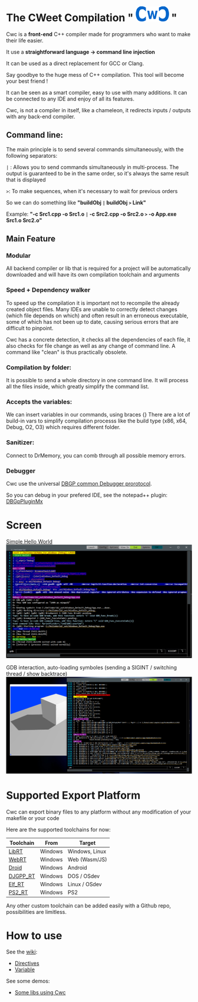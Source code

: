 
# The CWeet Compilation " [![Screen Shot](Utils/Cwc_small.png)](https://github.com/Honera/Cwc/blob/master/Tools/Cwc_small.png) "

Cwc is a **front-end** C++ compiler made for programmers who want to make their life easier.

It use a **straightforward language -> command line injection**

It can be used as a direct replacement for GCC or Clang.

Say goodbye to the huge mess of C++ compilation. This tool will become your best friend !

It can be seen as a smart compiler, easy to use with many additions. It can be connected to any IDE and enjoy of all its features.

Cwc, is not a compiler in itself, like a chameleon, it redirects inputs / outputs with any back-end compiler.


## Command line:

The main principle is to send several commands simultaneously, with the following separators:

`|` : Allows you to send commands simultaneously in multi-process. The output is guaranteed to be in the same order,
so it's always the same result that is displayed

`>`: To make sequences, when it's necessary to wait for previous orders

So we can do something like **"buildObj `|` buildObj `>` Link"**

Example: **"-c Src1.cpp -o Src1.o `|` -c Src2.cpp -o Src2.o `>` -o App.exe Src1.o Src2.o"**


## Main Feature

### Modular
All backend compiler or lib that is required for a project will be automatically downloaded and will have its own
compilation toolchain and arguments


### Speed + Dependency walker
To speed up the compilation it is important not to recompile the already created object files.
Many IDEs are unable to correctly detect changes (which file depends on which) and often result in an erroneous executable, some of which has not
been up to date, causing serious errors that are difficult to pinpoint.

Cwc has a concrete detection, it checks all the dependencies of each file, it also checks for file change as well as
any change of command line. A command like "clean" is thus practically obsolete.

### Compilation by folder:
It is possible to send a whole directory in one command line. It will process all the files inside, which greatly simplify the command list.

### Accepts the variables:
We can insert variables in our commands, using braces {}
There are a lot of build-in vars to simplify compilation processs like the build type (x86, x64, Debug, O2, O3) which requires different folder.

### Sanitizer:
Connect to DrMemory, you can comb through all possible memory errors.

### Debugger
Cwc use the universal [DBGP common Debugger prorotocol](https://xdebug.org/docs-dbgp.php).

So you can debug in your prefered IDE, see the notepad++ plugin: [DBGpPluginMx](https://github.com/VLiance/DBGpPluginMx)


# Screen

[Simple Hello World](https://github.com/Cwc-Lib/HelloWorld)
 [![Screen Shot](Utils/Screen.png)](https://raw.githubusercontent.com/VLiance/Cwc/master/Utils/Screen.png)
 
GDB interaction, auto-loading symboles (sending a SIGINT / switching thread / show backtrace)
 [![Screen Shot](Utils/Cwc_backtrace.png)](https://raw.githubusercontent.com/VLiance/Cwc/master/Utils/Cwc_backtrace.png)

 
 # Supported Export Platform

Cwc can export binary files to any platform without any modification of your makefile or your code

Here are the supported toolchains for now:

Toolchain  | From  | Target
 --- | --- | ---
[LibRT](https://github.com/VLianceTool/LibRT) | Windows | Windows, Linux
[WebRT](https://github.com/VLianceTool/WebRT) | Windows | Web (Wasm/JS)
[Droid](https://github.com/VLianceTool/DroidRT) | Windows | Android
[DJGPP_RT](https://github.com/VLianceTool/DJGPP_RT) | Windows | DOS / OSdev
[Elf_RT](https://github.com/VLianceTool/Elf_RT) | Windows | Linux / OSdev
[PS2_RT](https://github.com/VLianceTool/PS2_RT) | Windows | PS2


Any other custom toolchain can be added easily with a Github repo, possibilities are limitless.

 # How to use

See the [wiki](https://github.com/VLiance/Cwc/wiki):
* [Directives](https://github.com/VLiance/Cwc/wiki/Directives)
* [Variable](https://github.com/VLiance/Cwc/wiki/Variables)

See some demos:
* [Some libs using Cwc](https://github.com/cwc-lib)
